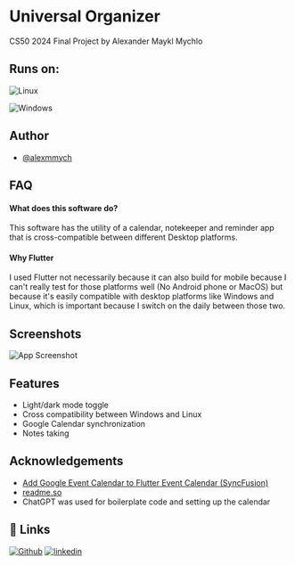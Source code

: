 
# Universal Organizer

CS50 2024 Final Project by Alexander Maykl Mychlo

## Runs on:

![Linux](https://img.shields.io/badge/Linux-FCC624?style=for-the-badge&logo=linux&logoColor=black)

![Windows](https://img.shields.io/badge/Windows-0078D6?style=for-the-badge&logo=windows&logoColor=white)
## Author

- [@alexmmych](https://github.com/alexmmych)


## FAQ

#### What does this software do?

This software has the utility of a calendar, notekeeper and reminder app that is cross-compatible between different Desktop platforms.


#### Why Flutter

I used Flutter not necessarily because it can also build for mobile because I can't really test for those platforms well (No Android phone or MacOS) but because it's easily compatible with desktop platforms like Windows and Linux, which is important because I switch on the daily between those two.


## Screenshots

![App Screenshot](https://via.placeholder.com/468x300?text=App+Screenshot+Here)


## Features

- Light/dark mode toggle
- Cross compatibility between Windows and Linux
- Google Calendar synchronization
- Notes taking


## Acknowledgements

 - [Add Google Event Calendar to Flutter Event Calendar (SyncFusion)](https://github.com/SyncfusionExamples/add-google-event-calendar-to-flutter-event-calendar)
 - [readme.so](https://readme.so/)
 - ChatGPT was used for boilerplate code and setting up the calendar


## 🔗 Links
[![Github](https://img.shields.io/badge/linkedin-12100E?style=for-the-badge&logo=github&logoColor=white)](https://github.com/alexmmych/)
[![linkedin](https://img.shields.io/badge/linkedin-0A66C2?style=for-the-badge&logo=linkedin&logoColor=white)](https://www.linkedin.com/)

